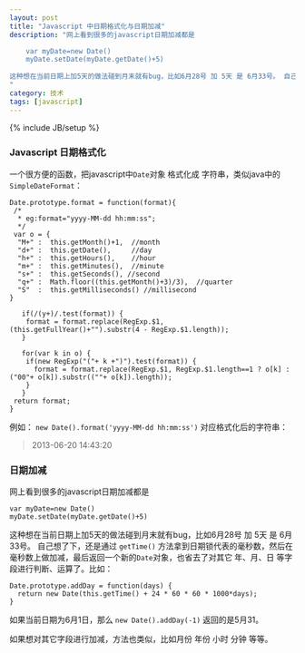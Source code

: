 ```yaml
---
layout: post
title: "Javascript 中日期格式化与日期加减"
description: "网上看到很多的javascript日期加减都是 

    var myDate=new Date()
    myDate.setDate(myDate.getDate()+5)
    
这种想在当前日期上加5天的做法碰到月末就有bug，比如6月28号 加 5天 是 6月33号。 自己想了下，还是通过 `getTime()` 方法拿到日期锁代表的毫秒数，然后在毫秒数上做加减，最后返回一个新的`Date`对象，也省去了对其它 年、月、日 等字段进行判断、运算了。比如：
"
category: 技术
tags: [javascript]
---
```

{% include JB/setup %}

### Javascript 日期格式化

一个很方便的函数，把javascript中`Date`对象 格式化成 字符串，类似java中的`SimpleDateFormat`：

    Date.prototype.format = function(format){
     /*
      * eg:format="yyyy-MM-dd hh:mm:ss";
      */
     var o = {
      "M+" :  this.getMonth()+1,  //month
      "d+" :  this.getDate(),     //day
      "h+" :  this.getHours(),    //hour
      "m+" :  this.getMinutes(),  //minute
      "s+" :  this.getSeconds(), //second
      "q+" :  Math.floor((this.getMonth()+3)/3),  //quarter
      "S"  :  this.getMilliseconds() //millisecond
    }
     
       if(/(y+)/.test(format)) {
        format = format.replace(RegExp.$1, (this.getFullYear()+"").substr(4 - RegExp.$1.length));
       }
     
       for(var k in o) {
        if(new RegExp("("+ k +")").test(format)) {
          format = format.replace(RegExp.$1, RegExp.$1.length==1 ? o[k] : ("00"+ o[k]).substr((""+ o[k]).length));
        }
       }
     return format;
    }
    
    
例如： `new Date().format('yyyy-MM-dd hh:mm:ss')` 对应格式化后的字符串： 

> 2013-06-20 14:43:20


### 日期加减

网上看到很多的javascript日期加减都是 

    var myDate=new Date()
    myDate.setDate(myDate.getDate()+5)
    
这种想在当前日期上加5天的做法碰到月末就有bug，比如6月28号 加 5天 是 6月33号。 自己想了下，还是通过 `getTime()` 方法拿到日期锁代表的毫秒数，然后在毫秒数上做加减，最后返回一个新的`Date`对象，也省去了对其它 年、月、日 等字段进行判断、运算了。比如：

    Date.prototype.addDay = function(days) {
      return new Date(this.getTime() + 24 * 60 * 60 * 1000*days);
    }
    
如果当前日期为6月1日，那么 `new Date().addDay(-1)` 返回的是5月31。


如果想对其它字段进行加减，方法也类似，比如月份 年份 小时 分钟 等等。
